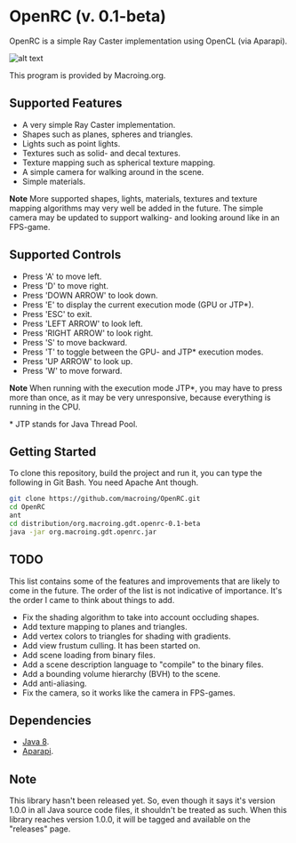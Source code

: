 OpenRC (v. 0.1-beta)
====================
OpenRC is a simple Ray Caster implementation using OpenCL (via Aparapi).

![alt text](https://github.com/macroing/OpenRC/blob/master/images/OpenRC_3.png "OpenRC")

This program is provided by Macroing.org.

Supported Features
------------------
* A very simple Ray Caster implementation.
* Shapes such as planes, spheres and triangles.
* Lights such as point lights.
* Textures such as solid- and decal textures.
* Texture mapping such as spherical texture mapping.
* A simple camera for walking around in the scene.
* Simple materials.

**Note** More supported shapes, lights, materials, textures and texture mapping algorithms may very well be added in the future. The simple camera may be updated to support walking- and looking around like in an FPS-game.

Supported Controls
------------------
* Press 'A' to move left.
* Press 'D' to move right.
* Press 'DOWN ARROW' to look down.
* Press 'E' to display the current execution mode (GPU or JTP*).
* Press 'ESC' to exit.
* Press 'LEFT ARROW' to look left.
* Press 'RIGHT ARROW' to look right.
* Press 'S' to move backward.
* Press 'T' to toggle between the GPU- and JTP* execution modes.
* Press 'UP ARROW' to look up.
* Press 'W' to move forward.

**Note** When running with the execution mode JTP*, you may have to press more than once, as it may be very unresponsive, because everything is running in the CPU.

\* JTP stands for Java Thread Pool.

Getting Started
---------------
To clone this repository, build the project and run it, you can type the following in Git Bash. You need Apache Ant though.
```bash
git clone https://github.com/macroing/OpenRC.git
cd OpenRC
ant
cd distribution/org.macroing.gdt.openrc-0.1-beta
java -jar org.macroing.gdt.openrc.jar
```

TODO
----
This list contains some of the features and improvements that are likely to come in the future. The order of the list is not indicative of importance. It's the order I came to think about things to add.
* Fix the shading algorithm to take into account occluding shapes.
* Add texture mapping to planes and triangles.
* Add vertex colors to triangles for shading with gradients.
* Add view frustum culling. It has been started on.
* Add scene loading from binary files.
* Add a scene description language to "compile" to the binary files.
* Add a bounding volume hierarchy (BVH) to the scene.
* Add anti-aliasing.
* Fix the camera, so it works like the camera in FPS-games.

Dependencies
------------
 - [Java 8](http://www.java.com).
 - [Aparapi](https://github.com/aparapi/aparapi).

Note
----
This library hasn't been released yet. So, even though it says it's version 1.0.0 in all Java source code files, it shouldn't be treated as such. When this library reaches version 1.0.0, it will be tagged and available on the "releases" page.